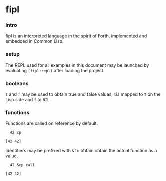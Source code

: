 # fipl

### intro
fipl is an interpreted language in the spirit of Forth, implemented and embedded in Common Lisp.

### setup
The REPL used for all examples in this document may be launched by evaluating `(fipl:repl)` after loading the project.

### booleans
`t` and `f` may be used to obtain true and false values, `t`is mapped to `T` on the Lisp side and `f` to `NIL`.

### functions
Functions are called on reference by default.

```
  42 cp
  
[42 42]
```

Identifiers may be prefixed with `&` to obtain obtain the actual function as a value.

```
  42 &cp call
  
[42 42]
```